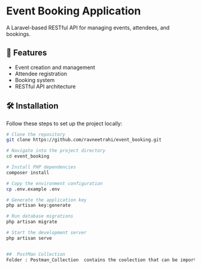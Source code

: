 # Event Booking Application

A Laravel-based RESTful API for managing events, attendees, and bookings.

## 🚀 Features

- Event creation and management
- Attendee registration
- Booking system
- RESTful API architecture

## 🛠️ Installation

Follow these steps to set up the project locally:

```bash
# Clone the repository
git clone https://github.com/ravneetrahi/event_booking.git

# Navigate into the project directory
cd event_booking

# Install PHP dependencies
composer install

# Copy the environment configuration
cp .env.example .env

# Generate the application key
php artisan key:generate

# Run database migrations
php artisan migrate

# Start the development server
php artisan serve


##  PostMan Collection 
Folder : Postman_Collection  contains the coolection that can be imported in post man to execute the apis.
